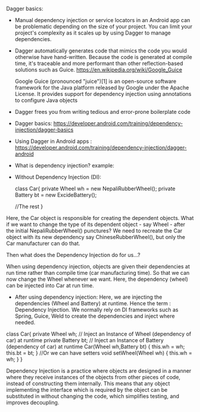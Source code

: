 Dagger basics:
- Manual dependency injection or service locators in an Android app can be problematic depending on the size of your project. 
  You can limit your project's complexity as it scales up by using Dagger to manage dependencies.
  
- Dagger automatically generates code that mimics the code you would otherwise have hand-written. 
  Because the code is generated at compile time, it's traceable and more performant than other reflection-based solutions such as Guice. https://en.wikipedia.org/wiki/Google_Guice
  
  Google Guice (pronounced "juice")[1] is an open-source software framework for the Java platform released by Google under the Apache License.
  It provides support for dependency injection using annotations to configure Java objects

- Dagger frees you from writing tedious and error-prone boilerplate code 

- Dagger basics: https://developer.android.com/training/dependency-injection/dagger-basics

- Using Dagger in Android apps : https://developer.android.com/training/dependency-injection/dagger-android

- What is dependency injection?
example:
  
* Without Dependency Injection (DI):
  
  class Car{
   private Wheel wh = new NepaliRubberWheel();
   private Battery bt = new ExcideBattery();

   //The rest
  }

Here, the Car object is responsible for creating the dependent objects.
What if we want to change the type of its dependent object - say Wheel - after the initial NepaliRubberWheel() punctures? We need to recreate the Car object with its new dependency say ChineseRubberWheel(), but only the Car manufacturer can do that.

Then what does the Dependency Injection do for us...?

When using dependency injection, objects are given their dependencies at run time rather than compile time (car manufacturing time).
So that we can now change the Wheel whenever we want.
Here, the dependency (wheel) can be injected into Car at run time.

* After using dependency injection:
  Here, we are injecting the dependencies (Wheel and Battery) at runtime. Hence the term : Dependency Injection.
  We normally rely on DI frameworks such as Spring, Guice, Weld to create the dependencies and inject where needed.
  
class Car{
  private Wheel wh; // Inject an Instance of Wheel (dependency of car) at runtime
  private Battery bt; // Inject an Instance of Battery (dependency of car) at runtime
  Car(Wheel wh,Battery bt) {
     this.wh = wh;
     this.bt = bt;
  }
  //Or we can have setters
  void setWheel(Wheel wh) {
     this.wh = wh;
   }
}

Dependency Injection is a practice where objects are designed in a manner where they receive instances of the objects from other pieces of code, instead of constructing them internally.
This means that any object implementing the interface which is required by the object can be substituted in without changing the code, which simplifies testing, and improves decoupling.